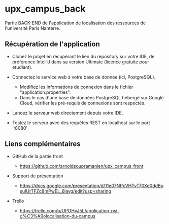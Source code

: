 # upx_campus_back
Partie BACK-END de l'application de localisation des ressources de l'université Paris Nanterre.

## Récupération de l'application
- Clonez le projet en récupérant le lien du repository sur votre IDE, de préférence IntelliJ dans sa version Ultimate (licence gratuite pour étudiant).
- Connectez le service web à votre base de donnée (ici, PostgreSQL).
  - Modifiez les informations de connexion dans le fichier "application.properties".
  - Dans le cas d'une base de données PostgreSQL hébergé sur Google Cloud, vérifier les pré-requis de connexions sont respectés.

- Lancez le serveur web directement depuis votre IDE.

- Testez le serveur avec des requêtes REST en localhost sur le port ':8080'

## Liens complémentaires
- GitHub de la partie front
  - https://github.com/arnoldsoupramanien/upx_campus_front

- Support de présentation
  - https://docs.google.com/presentation/d/11e07NffcVHTvT70Xe0ddBosuIUrTFZc8mPwEL_6lavg/edit?usp=sharing
 
- Trello
  - https://trello.com/b/UPOHvJ5L/application-psi-g%C3%A9olocalisation-du-campus
